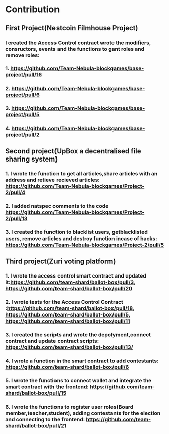 # Contribution

## First Project(Nestcoin Filmhouse Project)
### I created the Access Control contract  wrote the modifiers, consructors, events and the functions to gant roles and remove roles:
### 1. https://github.com/Team-Nebula-blockgames/base-project/pull/16
### 2. https://github.com/Team-Nebula-blockgames/base-project/pull/6
### 3. https://github.com/Team-Nebula-blockgames/base-project/pull/5 
### 4. https://github.com/Team-Nebula-blockgames/base-project/pull/2  


## Second project(UpBox a decentralised file sharing system)
### 1. I wrote the function to get all articles,share articles with an address and retieve recieved articles: https://github.com/Team-Nebula-blockgames/Project-2/pull/4
### 2. I added natspec comments to the code https://github.com/Team-Nebula-blockgames/Project-2/pull/13 
### 3. I created the function to blacklist users, getblacklisted users, remove articles and destroy function incase of hacks: https://github.com/Team-Nebula-blockgames/Project-2/pull/5


## Third project(Zuri voting platform)
### 1. I wrote the access control smart contract and updated it:https://github.com/team-shard/ballot-box/pull/3, https://github.com/team-shard/ballot-box/pull/20  
### 2. I wrote tests for the Access Control Contract :https://github.com/team-shard/ballot-box/pull/18, https://github.com/team-shard/ballot-box/pull/5, https://github.com/team-shard/ballot-box/pull/11 
### 3. I created the scripts and wrote the depolyment,connect contract and update contract scripts: https://github.com/team-shard/ballot-box/pull/13/ 
### 4. I wrote a function in the smart contract to add contestants: https://github.com/team-shard/ballot-box/pull/6 
### 5. I wrote the functions to connect wallet and integrate the smart contract with the frontend: https://github.com/team-shard/ballot-box/pull/15 
### 6. I wrote the functions to register user roles(Board member,teacher,student), adding contestants for the election and connecting to the frontend: https://github.com/team-shard/ballot-box/pull/21 
